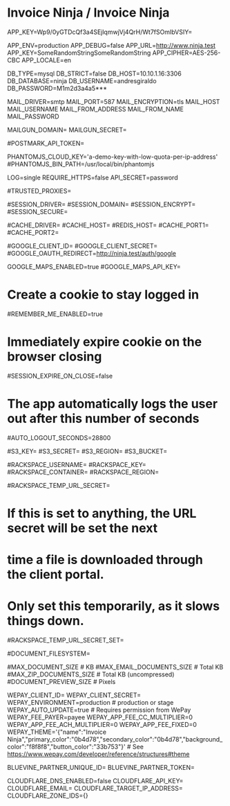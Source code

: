 
# Invoice Ninja / Invoice Ninja
APP_KEY=Wp9/0yGTDcQf3a4SEjlqmwjVj4QrH/Wt7fSOmIbVSIY=

APP_ENV=production
APP_DEBUG=false
APP_URL=http://www.ninja.test
APP_KEY=SomeRandomStringSomeRandomString
APP_CIPHER=AES-256-CBC
APP_LOCALE=en

DB_TYPE=mysql
DB_STRICT=false
DB_HOST=10.10.1.16:3306
DB_DATABASE=ninja
DB_USERNAME=andresgiraldo
DB_PASSWORD=M1m2d3a4a5***

MAIL_DRIVER=smtp
MAIL_PORT=587
MAIL_ENCRYPTION=tls
MAIL_HOST
MAIL_USERNAME
MAIL_FROM_ADDRESS
MAIL_FROM_NAME
MAIL_PASSWORD

MAILGUN_DOMAIN=
MAILGUN_SECRET=

#POSTMARK_API_TOKEN=

PHANTOMJS_CLOUD_KEY='a-demo-key-with-low-quota-per-ip-address'
#PHANTOMJS_BIN_PATH=/usr/local/bin/phantomjs

LOG=single
REQUIRE_HTTPS=false
API_SECRET=password

#TRUSTED_PROXIES=

#SESSION_DRIVER=
#SESSION_DOMAIN=
#SESSION_ENCRYPT=
#SESSION_SECURE=

#CACHE_DRIVER=
#CACHE_HOST=
#REDIS_HOST=
#CACHE_PORT1=
#CACHE_PORT2=

#GOOGLE_CLIENT_ID=
#GOOGLE_CLIENT_SECRET=
#GOOGLE_OAUTH_REDIRECT=http://ninja.test/auth/google

GOOGLE_MAPS_ENABLED=true
#GOOGLE_MAPS_API_KEY=

# Create a cookie to stay logged in
#REMEMBER_ME_ENABLED=true

# Immediately expire cookie on the browser closing
#SESSION_EXPIRE_ON_CLOSE=false

# The app automatically logs the user out after this number of seconds
#AUTO_LOGOUT_SECONDS=28800

#S3_KEY=
#S3_SECRET=
#S3_REGION=
#S3_BUCKET=

#RACKSPACE_USERNAME=
#RACKSPACE_KEY=
#RACKSPACE_CONTAINER=
#RACKSPACE_REGION=

#RACKSPACE_TEMP_URL_SECRET=

# If this is set to anything, the URL secret will be set the next
# time a file is downloaded through the client portal.
# Only set this temporarily, as it slows things down.
#RACKSPACE_TEMP_URL_SECRET_SET=

#DOCUMENT_FILESYSTEM=

#MAX_DOCUMENT_SIZE # KB
#MAX_EMAIL_DOCUMENTS_SIZE # Total KB
#MAX_ZIP_DOCUMENTS_SIZE # Total KB (uncompressed)
#DOCUMENT_PREVIEW_SIZE # Pixels

WEPAY_CLIENT_ID=
WEPAY_CLIENT_SECRET=
WEPAY_ENVIRONMENT=production # production or stage
WEPAY_AUTO_UPDATE=true       # Requires permission from WePay
WEPAY_FEE_PAYER=payee
WEPAY_APP_FEE_CC_MULTIPLIER=0
WEPAY_APP_FEE_ACH_MULTIPLIER=0
WEPAY_APP_FEE_FIXED=0
WEPAY_THEME='{"name":"Invoice Ninja","primary_color":"0b4d78","secondary_color":"0b4d78","background_color":"f8f8f8","button_color":"33b753"}' # See https://www.wepay.com/developer/reference/structures#theme

BLUEVINE_PARTNER_UNIQUE_ID=
BLUEVINE_PARTNER_TOKEN=

CLOUDFLARE_DNS_ENABLED=false
CLOUDFLARE_API_KEY=
CLOUDFLARE_EMAIL=
CLOUDFLARE_TARGET_IP_ADDRESS=
CLOUDFLARE_ZONE_IDS={}